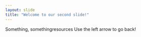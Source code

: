 ```yaml
---
layout: slide
title: "Welcome to our second slide!"
---
```

Something, somethingresources
Use the left arrow to go back!
